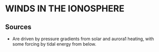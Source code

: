 # WINDS IN THE IONOSPHERE

## Sources 

- Are driven by pressure gradients from solar and aurora1 heating, with some forcing by tidal energy from below.
